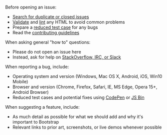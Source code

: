 Before opening an issue:

- [Search for duplicate or closed issues](https://github.com/isaiah-king/bootstrap/issues?utf8=%E2%9C%93&q=is%3Aissue)
- [Validate](https://html5.validator.nu/) and [lint](https://github.com/isaiah-king/bootlint#in-the-browser) any HTML to avoid common problems
- Prepare a [reduced test case](https://css-tricks.com/reduced-test-cases/) for any bugs
- Read the [contributing guidelines](https://github.com/isaiah-king/bootstrap/blob/master/CONTRIBUTING.md)

When asking general "how to" questions:

- Please do not open an issue here
- Instead, ask for help on [StackOverflow, IRC, or Slack](https://github.com/isaiah-king/bootstrap/blob/master/README.md#community)

When reporting a bug, include:

- Operating system and version (Windows, Mac OS X, Android, iOS, Win10 Mobile)
- Browser and version (Chrome, Firefox, Safari, IE, MS Edge, Opera 15+, Android Browser)
- Reduced test cases and potential fixes using [CodePen](https://codepen.io/) or [JS Bin](https://jsbin.com/)

When suggesting a feature, include:

- As much detail as possible for what we should add and why it's important to Bootstrap
- Relevant links to prior art, screenshots, or live demos whenever possible
